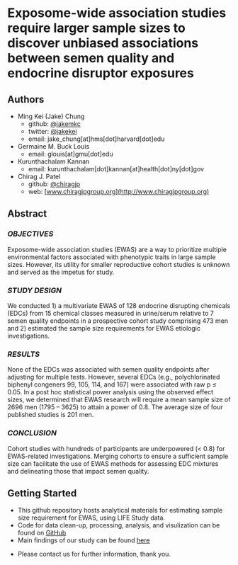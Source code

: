 # Exposome-wide association studies require larger sample sizes to discover unbiased associations between semen quality and endocrine disruptor exposures

<!--
*Submitted for peer review, Fall 2017*
-->

## Authors
- Ming Kei (Jake) Chung
  - github: [\@jakemkc](http://github.com/jakemkc)
  - twitter: [\@jakekei](http://twitter.com/jakekei)
  - email: jake_chung[at]hms[dot]harvard[dot]edu
- Germaine M. Buck Louis
  - email: glouis[at]gmu[dot]edu
- Kurunthachalam Kannan
  - email: kurunthachalam[dot]kannan[at]health[dot]ny[dot]gov
- Chirag J. Patel
  - github: [\@chiragjp](http://github.com/chiragjp)
  - web: [www.chiragjpgroup.org](http://www.chiragjpgroup.org)
  
## Abstract
### *OBJECTIVES*
Exposome-wide association studies (EWAS) are a way to prioritize multiple environmental factors associated with phenotypic traits in large sample sizes. However, its utility for smaller reproductive cohort studies is unknown and served as the impetus for study.

### *STUDY DESIGN*
We conducted 1) a multivariate EWAS of 128 endocrine disrupting chemicals (EDCs) from 15 chemical classes measured in urine/serum relative to 7 semen quality endpoints in a prospective cohort study comprising 473 men and 2) estimated the sample size requirements for EWAS etiologic investigations. 

### *RESULTS* 
None of the EDCs was associated with semen quality endpoints after adjusting for multiple tests. However, several EDCs (e.g., polychlorinated biphenyl congeners 99, 105, 114, and 167) were associated with raw p ≤ 0.05. In a post hoc statistical power analysis using the observed effect sizes, we determined that EWAS research will require a mean sample size of 2696 men (1795 – 3625) to attain a power of 0.8. The average size of four published studies is 201 men.

### *CONCLUSION* 
Cohort studies with hundreds of participants are underpowered (< 0.8) for EWAS-related investigations. Merging cohorts to ensure a sufficient sample size can facilitate the use of EWAS methods for assessing EDC mixtures and delineating those that impact semen quality.


## Getting Started
- This github repository hosts analytical materials for estimating sample size requirement for EWAS, using LIFE Study data.
- Code for data clean-up, processing, analysis, and visulization can be found on [GitHub](https://github.com/jakemkc/ewas_sample_size)
- Main findings of our study can be found [here](results/results.md)

<!--
- Preprint paper can be downloaded from [BioRxiv](https://doi.org/10.1101/175513)
-->

- Please contact us for further information, thank you.

